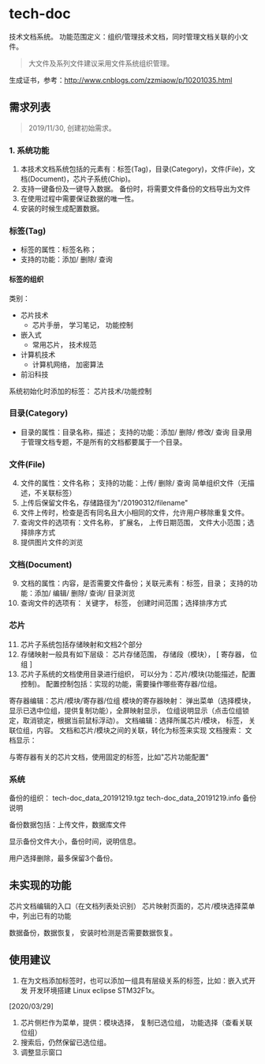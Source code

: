 # tech-doc
技术文档系统。
功能范围定义：组织/管理技术文档，同时管理文档关联的小文件。
> 大文件及系列文件建议采用文件系统组织管理。

生成证书，参考：http://www.cnblogs.com/zzmiaow/p/10201035.html

## 需求列表
> 2019/11/30, 创建初始需求。

### 1. 系统功能
1. 本技术文档系统包括的元素有：标签(Tag)，目录(Category)，文件(File)，文档(Document)，芯片子系统(Chip)。
2. 支持一键备份及一键导入数据。 备份时，将需要文件备份的文档导出为文件
3. 在使用过程中需要保证数据的唯一性。
4. 安装的时候生成配置数据。

### 标签(Tag)
* 标签的属性：标签名称； 
* 支持的功能：添加/ 删除/ 查询

#### 标签的组织
类别： 
* 芯片技术
    * 芯片手册， 学习笔记， 功能控制
* 嵌入式
    * 常用芯片， 技术规范
* 计算机技术
    * 计算机网络， 加密算法
* 前沿科技

系统初始化时添加的标签： 芯片技术/功能控制

### 目录(Category)
* 目录的属性：目录名称，描述； 支持的功能：添加/ 删除/ 修改/ 查询
目录用于管理文档专题，不是所有的文档都要属于一个目录。

### 文件(File)
4. 文件的属性：文件名称； 支持的功能：上传/ 删除/ 查询
简单组织文件（无描述，不关联标签）
5. 上传后保留文件名，存储路径为"/20190312/filename"
6. 文件上传时，检查是否有同名且大小相同的文件，允许用户移除重复文件。
7. 查询文件的选项有：文件名称， 扩展名， 上传日期范围， 文件大小范围；选择排序方式
8. 提供图片文件的浏览

### 文档(Document)
9. 文档的属性：内容，是否需要文件备份；关联元素有：标签，目录； 支持的功能：添加/ 编辑/ 删除/ 查询/ 目录浏览
10. 查询文件的选项有： 关键字， 标签， 创建时间范围；选择排序方式

### 芯片
11. 芯片子系统包括存储映射和文档2个部分
12. 存储映射一般具有如下层级： 芯片存储范围， 存储段（模块）， [ 寄存器， 位组 ] 
13. 芯片子系统的文档使用目录进行组织， 可以分为：芯片/模块(功能描述，配置控制)。
配置控制包括：实现的功能，需要操作哪些寄存器/位组。

寄存器编辑：芯片/模块/寄存器/位组
模块的寄存器映射： 弹出菜单（选择模块，显示已选中位组，提供复制功能），全屏映射显示， 位组说明显示（点击位组锁定，取消锁定，根据当前鼠标浮动）。
文档编辑：选择所属芯片/模块， 标签， 关联位组，内容。
         文档和芯片/模块之间的关联，转化为标签来实现
文档搜索：
文档显示：

与寄存器有关的芯片文档，使用固定的标签，比如"芯片功能配置"


### 系统

备份的组织：
tech-doc_data_20191219.tgz
tech-doc_data_20191219.info   备份说明

备份数据包括：上传文件，数据库文件

显示备份文件大小，备份时间，说明信息。

用户选择删除，最多保留3个备份。


## 未实现的功能
芯片文档编辑的入口（在文档列表处识别）
芯片映射页面的，芯片/模块选择菜单中，列出已有的功能

数据备份，数据恢复， 安装时检测是否需要数据恢复。



## 使用建议
1. 在为文档添加标签时，也可以添加一组具有层级关系的标签，比如：嵌入式开发 开发环境搭建 Linux eclipse STM32F1x。

[2020/03/29]
1. 芯片侧栏作为菜单，提供：模块选择， 复制已选位组， 功能选择（查看关联位组）
2. 搜索后，仍然保留已选位组。
3. 调整显示窗口